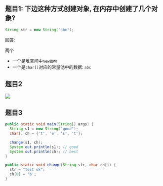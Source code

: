 ## 题目1: 下边这种方式创建对象, 在内存中创建了几个对象?

```java
String str = new String("abc");
```

回答:

两个

- 一个是堆空间中`new结构`
- 一个是`char[]`对应的常量池中的数据: `abc`



## 题目2

![](https://pic1.superbed.cn/item/5e0165db76085c32893c7096.jpg)



## 题目3

```java
public static void main(String[] args) {
  String s1 = new String("good");
  char[] ch = {'t', 'e', 's', 't'};

  change(s1, ch);
  System.out.println(s1); // good
  System.out.println(ch); // best
}

public static void change(String str, char ch[]) {
  str = "test ok";
  ch[0] = 'b';
}
```







































